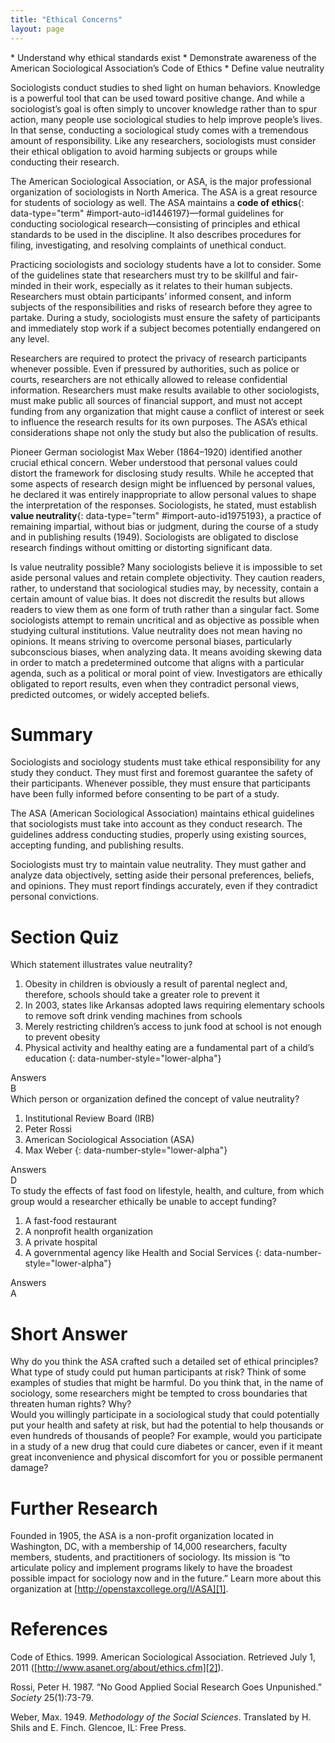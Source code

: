 ```yaml
---
title: "Ethical Concerns"
layout: page
---
```



<div data-type="abstract" markdown="1">
* Understand why ethical standards exist
* Demonstrate awareness of the American Sociological Association’s Code of Ethics
* Define value neutrality

</div>

Sociologists conduct studies to shed light on human behaviors. Knowledge is a powerful tool that can be used toward positive change. And while a sociologist’s goal is often simply to uncover knowledge rather than to spur action, many people use sociological studies to help improve people’s lives. In that sense, conducting a sociological study comes with a tremendous amount of responsibility. Like any researchers, sociologists must consider their ethical obligation to avoid harming subjects or groups while conducting their research.

The American Sociological Association, or ASA, is the major professional organization of sociologists in North America. The ASA is a great resource for students of sociology as well. The ASA maintains a **code of ethics**{: data-type="term" #import-auto-id1446197}—formal guidelines for conducting sociological research—consisting of principles and ethical standards to be used in the discipline. It also describes procedures for filing, investigating, and resolving complaints of unethical conduct.

Practicing sociologists and sociology students have a lot to consider. Some of the guidelines state that researchers must try to be skillful and fair-minded in their work, especially as it relates to their human subjects. Researchers must obtain participants’ informed consent, and inform subjects of the responsibilities and risks of research before they agree to partake. During a study, sociologists must ensure the safety of participants and immediately stop work if a subject becomes potentially endangered on any level.

Researchers are required to protect the privacy of research participants whenever possible. Even if pressured by authorities, such as police or courts, researchers are not ethically allowed to release confidential information. Researchers must make results available to other sociologists, must make public all sources of financial support, and must not accept funding from any organization that might cause a conflict of interest or seek to influence the research results for its own purposes. The ASA’s ethical considerations shape not only the study but also the publication of results.

Pioneer German sociologist Max Weber (1864–1920) identified another crucial ethical concern. Weber understood that personal values could distort the framework for disclosing study results. While he accepted that some aspects of research design might be influenced by personal values, he declared it was entirely inappropriate to allow personal values to shape the interpretation of the responses. Sociologists, he stated, must establish **value neutrality**{: data-type="term" #import-auto-id1975193}, a practice of remaining impartial, without bias or judgment, during the course of a study and in publishing results (1949). Sociologists are obligated to disclose research findings without omitting or distorting significant data.

Is value neutrality possible? Many sociologists believe it is impossible to set aside personal values and retain complete objectivity. They caution readers, rather, to understand that sociological studies may, by necessity, contain a certain amount of value bias. It does not discredit the results but allows readers to view them as one form of truth rather than a singular fact. Some sociologists attempt to remain uncritical and as objective as possible when studying cultural institutions. Value neutrality does not mean having no opinions. It means striving to overcome personal biases, particularly subconscious biases, when analyzing data. It means avoiding skewing data in order to match a predetermined outcome that aligns with a particular agenda, such as a political or moral point of view. Investigators are ethically obligated to report results, even when they contradict personal views, predicted outcomes, or widely accepted beliefs.

# Summary

Sociologists and sociology students must take ethical responsibility for any study they conduct. They must first and foremost guarantee the safety of their participants. Whenever possible, they must ensure that participants have been fully informed before consenting to be part of a study.

The ASA (American Sociological Association) maintains ethical guidelines that sociologists must take into account as they conduct research. The guidelines address conducting studies, properly using existing sources, accepting funding, and publishing results.

Sociologists must try to maintain value neutrality. They must gather and analyze data objectively, setting aside their personal preferences, beliefs, and opinions. They must report findings accurately, even if they contradict personal convictions.

# Section Quiz

<div data-type="exercise" data-label="section-quiz">
<div data-type="problem" markdown="1">
Which statement illustrates value neutrality?

1.  Obesity in children is obviously a result of parental neglect and, therefore, schools should take a greater role to prevent it
2.  In 2003, states like Arkansas adopted laws requiring elementary schools to remove soft drink vending machines from schools
3.  Merely restricting children’s access to junk food at school is not enough to prevent obesity
4.  Physical activity and healthy eating are a fundamental part of a child’s education
{: data-number-style="lower-alpha"}

</div>
<div data-type="solution" id="eip-id1693743" markdown="1">
<div data-type="title">
Answers
</div>
B

</div>
</div>

<div data-type="exercise" data-label="section-quiz">
<div data-type="problem" markdown="1">
Which person or organization defined the concept of value neutrality?

1.  Institutional Review Board (IRB)
2.  Peter Rossi
3.  American Sociological Association (ASA)
4.  Max Weber
{: data-number-style="lower-alpha"}

</div>
<div data-type="solution" id="eip-id1557968" markdown="1">
<div data-type="title">
Answers
</div>
D

</div>
</div>

<div data-type="exercise" data-label="section-quiz">
<div data-type="problem" markdown="1">
To study the effects of fast food on lifestyle, health, and culture, from which group would a researcher ethically be unable to accept funding?

1.  A fast-food restaurant
2.  A nonprofit health organization
3.  A private hospital
4.  A governmental agency like Health and Social Services
{: data-number-style="lower-alpha"}

</div>
<div data-type="solution" markdown="1">
<div data-type="title">
Answers
</div>
A

</div>
</div>

# Short Answer

<div data-type="exercise" data-label="short-answer">
<div data-type="problem" markdown="1">
Why do you think the ASA crafted such a detailed set of ethical principles? What type of study could put human participants at risk? Think of some examples of studies that might be harmful. Do you think that, in the name of sociology, some researchers might be tempted to cross boundaries that threaten human rights? Why?

</div>
</div>

<div data-type="exercise" data-label="short-answer">
<div data-type="problem" markdown="1">
Would you willingly participate in a sociological study that could potentially put your health and safety at risk, but had the potential to help thousands or even hundreds of thousands of people? For example, would you participate in a study of a new drug that could cure diabetes or cancer, even if it meant great inconvenience and physical discomfort for you or possible permanent damage?

</div>
</div>

# Further Research

Founded in 1905, the ASA is a non-profit organization located in Washington, DC, with a membership of 14,000 researchers, faculty members, students, and practitioners of sociology. Its mission is “to articulate policy and implement programs likely to have the broadest possible impact for sociology now and in the future.” Learn more about this organization at [http://openstaxcollege.org/l/ASA][1].

# References

Code of Ethics. 1999. American Sociological Association. Retrieved July 1, 2011 ([http://www.asanet.org/about/ethics.cfm][2]).

Rossi, Peter H. 1987. “No Good Applied Social Research Goes Unpunished.” *Society* 25(1):73-79.

Weber, Max. 1949. *Methodology of the Social Sciences*. Translated by H. Shils and E. Finch. Glencoe, IL: Free Press.



[1]: http://openstaxcollege.org/l/ASA
[2]: http://www.asanet.org/about/ethics.cfm
